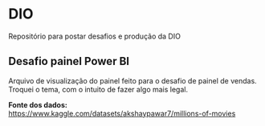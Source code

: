 # DIO
Repositório para postar desafios e produção da DIO

## Desafio painel Power BI
Arquivo de visualização do painel feito para o desafio de painel de vendas. Troquei o tema, com o intuito de fazer algo mais legal. 

<strong>Fonte dos dados: </strong>https://www.kaggle.com/datasets/akshaypawar7/millions-of-movies
